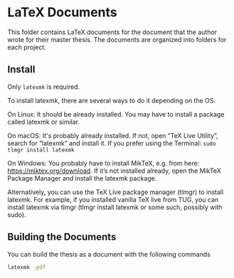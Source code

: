 # LaTeX Documents

This folder contains LaTeX documents for the document that the author wrote for
their master thesis. The documents are organized into folders for each project.

## Install

Only `latexmk` is required.

To install latexmk, there are several ways to do it depending on the OS.

On Linux:
It should be already installed. You may have to install a package called
latexmk or similar.

On macOS:
It's probably already installed. If not, open “TeX Live Utility”, search for
“latexmk” and install it. If you prefer using the Terminal:
`sudo tlmgr install latexmk`

On Windows:
You probably have to install MikTeX, e.g. from here:
https://miktex.org/download. If it’s not installed already, open the MikTeX
Package Manager and install the latexmk package.

Alternatively, you can use the TeX Live package manager (tlmgr) to install
latexmk. For example, if you installed vanilla TeX live from TUG, you can
install latexmk via tlmgr
(tlmgr install latexmk or some such, possibly with sudo).

## Building the Documents

You can build the thesis as a document with the following commands

```bash
latexmk -pdf
```